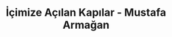 ---
order: 3
title:  "İçimize Açılan Kapılar - Mustafa Armağan"
img: "assets/images/slides/3.jpg"
mobile-img: "assets/images/slides/3m.jpg"
href: "/kitaplar/icimize-acilan-kapilar"
target: "" # _blank
---